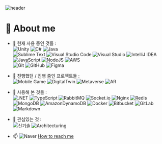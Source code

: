 ![header](https://capsule-render.vercel.app/api?type=wave&color=auto&height=300&section=header&text=Welcome👋&fontSize=90)

# :raising_hand: About me

- 🔭 현재 사용 중인 것들 :   
![Unity](https://img.shields.io/badge/unity-%23000000.svg?style=for-the-badge&logo=unity&logoColor=white) ![C#](https://img.shields.io/badge/c%23-%23239120.svg?style=for-the-badge&logo=c-sharp&logoColor=white) ![Java](https://img.shields.io/badge/java-%23ED8B00.svg?style=for-the-badge&logo=java&logoColor=white)  
![Sublime Text](https://img.shields.io/badge/sublime_text-%23575757.svg?style=for-the-badge&logo=sublime-text&logoColor=important) ![Visual Studio Code](https://img.shields.io/badge/Visual%20Studio%20Code-0078d7.svg?style=for-the-badge&logo=visual-studio-code&logoColor=white) ![Visual Studio](https://img.shields.io/badge/Visual%20Studio-5C2D91.svg?style=for-the-badge&logo=visual-studio&logoColor=white) ![IntelliJ IDEA](https://img.shields.io/badge/IntelliJ_IDEA-000000.svg?style=for-the-badge&logo=IntelliJIDEA&logoColor=white)   
![JavaScript](https://img.shields.io/badge/javascript-%23323330.svg?style=for-the-badge&logo=javascript&logoColor=%23F7DF1E) ![NodeJS](https://img.shields.io/badge/node.js-6DA55F?style=for-the-badge&logo=node.js&logoColor=white) ![AWS](https://img.shields.io/badge/AWS-%23FF9900.svg?style=for-the-badge&logo=amazon-aws&logoColor=white)  
![Git](https://img.shields.io/badge/git-%23F05033.svg?style=for-the-badge&logo=git&logoColor=white) ![GitHub](https://img.shields.io/badge/github-%23121011.svg?style=for-the-badge&logo=github&logoColor=white)   ![Figma](https://img.shields.io/badge/figma-%23F24E1E.svg?style=for-the-badge&logo=figma&logoColor=white)




- 🌱 진행했던 / 진행 중인 프로젝트들 :    
![Mobile Game](https://img.shields.io/badge/Mobile_Game-%23F05033.svg?style=for-the-badge&logo=Android&logoColor=white) ![DigitalTwin](https://img.shields.io/badge/Digital_Twin-%23FF9900?style=for-the-badge&logo=&logoColor=white) ![Metaverse](https://img.shields.io/badge/Metaverse-0078d7.svg?style=for-the-badge&logo=&logoColor=white) ![AR](https://img.shields.io/badge/AR-%23239120.svg?style=for-the-badge&logo=&logoColor=white) 




- 👯 사용해 본 것들 :   
![.NET](https://img.shields.io/badge/.NET-512BD4.svg?style=for-the-badge&logo=.NET&logoColor=white) ![TypeScript](https://img.shields.io/badge/TypeScript-3178C6.svg?style=for-the-badge&logo=TypeScript&logoColor=white)  ![RabbitMQ](https://img.shields.io/badge/Rabbitmq-FF6600?style=for-the-badge&logo=rabbitmq&logoColor=white) ![Socket.io](https://img.shields.io/badge/Socket.io-black?style=for-the-badge&logo=socket.io&badgeColor=010101) ![Nginx](https://img.shields.io/badge/nginx-%23009639.svg?style=for-the-badge&logo=nginx&logoColor=white) ![Redis](https://img.shields.io/badge/redis-%23DD0031.svg?style=for-the-badge&logo=redis&logoColor=white) ![MongoDB](https://img.shields.io/badge/MongoDB-%234ea94b.svg?style=for-the-badge&logo=mongodb&logoColor=white) ![AmazonDynamoDB](https://img.shields.io/badge/Amazon%20DynamoDB-4053D6?style=for-the-badge&logo=Amazon%20DynamoDB&logoColor=white)   ![Docker](https://img.shields.io/badge/Docker-2496ED.svg?style=for-the-badge&logo=Docker&logoColor=white)
![Bitbucket](https://img.shields.io/badge/bitbucket-%230047B3.svg?style=for-the-badge&logo=bitbucket&logoColor=white) ![GitLab](https://img.shields.io/badge/gitlab-%23181717.svg?style=for-the-badge&logo=gitlab&logoColor=white) ![Markdown](https://img.shields.io/badge/markdown-%23000000.svg?style=for-the-badge&logo=markdown&logoColor=white)  





- 🤔 관심있는 것 :   
![신기술](https://img.shields.io/badge/Skills_for_backend-%23FF9900?style=for-the-badge&logo=&logoColor=white) ![Architecturing](https://img.shields.io/badge/Architecturing-%23F05033.svg?style=for-the-badge&logo=&logoColor=white)     

- 📫 ![Naver](https://img.shields.io/badge/Naver-03C75A.svg?style=for-the-badge&logo=Naver&logoColor=white) [How to reach me](mailto:purnzzang@naver.com)



















	



